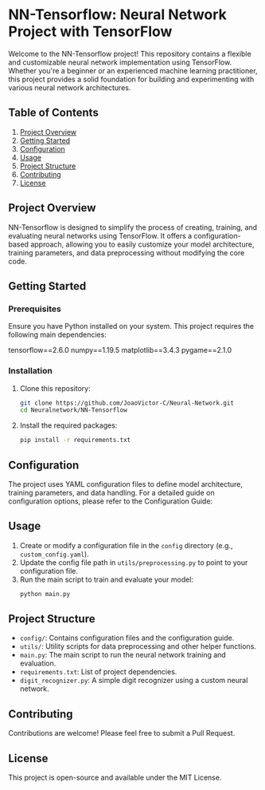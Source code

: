 # NN-Tensorflow: Neural Network Project with TensorFlow

Welcome to the NN-Tensorflow project! This repository contains a flexible and customizable neural network implementation using TensorFlow. Whether you're a beginner or an experienced machine learning practitioner, this project provides a solid foundation for building and experimenting with various neural network architectures.

## Table of Contents

1. [Project Overview](#project-overview)
2. [Getting Started](#getting-started)
3. [Configuration](#configuration)
4. [Usage](#usage)
5. [Project Structure](#project-structure)
6. [Contributing](#contributing)
7. [License](#license)

## Project Overview

NN-Tensorflow is designed to simplify the process of creating, training, and evaluating neural networks using TensorFlow. It offers a configuration-based approach, allowing you to easily customize your model architecture, training parameters, and data preprocessing without modifying the core code.

## Getting Started

### Prerequisites

Ensure you have Python installed on your system. This project requires the following main dependencies:

tensorflow==2.6.0
numpy==1.19.5
matplotlib==3.4.3
pygame==2.1.0

### Installation

1. Clone this repository:
   ```bash
   git clone https://github.com/JoaoVictor-C/Neural-Network.git
   cd Neuralnetwork/NN-Tensorflow
   ```

2. Install the required packages:
   ```bash
   pip install -r requirements.txt
   ```

## Configuration

The project uses YAML configuration files to define model architecture, training parameters, and data handling. For a detailed guide on configuration options, please refer to the Configuration Guide:

## Usage

1. Create or modify a configuration file in the `config` directory (e.g., `custom_config.yaml`).
2. Update the config file path in `utils/preprocessing.py` to point to your configuration file.
3. Run the main script to train and evaluate your model:
   ```bash
   python main.py
   ```

## Project Structure

- `config/`: Contains configuration files and the configuration guide.
- `utils/`: Utility scripts for data preprocessing and other helper functions.
- `main.py`: The main script to run the neural network training and evaluation.
- `requirements.txt`: List of project dependencies.
- `digit_recognizer.py`: A simple digit recognizer using a custom neural network.

## Contributing

Contributions are welcome! Please feel free to submit a Pull Request.

## License

This project is open-source and available under the MIT License.